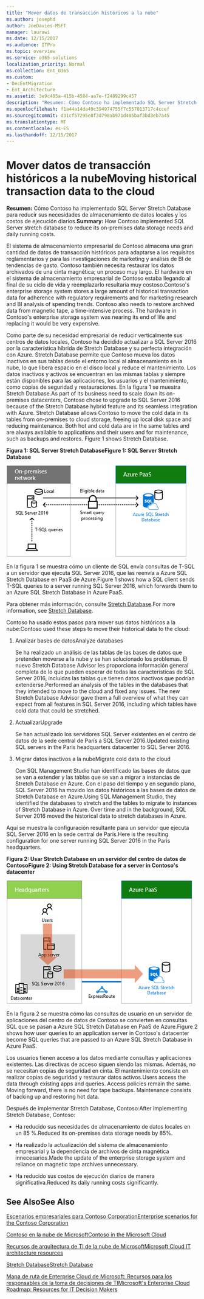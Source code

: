 ```yaml
---
title: "Mover datos de transacción históricos a la nube"
ms.author: josephd
author: JoeDavies-MSFT
manager: laurawi
ms.date: 12/15/2017
ms.audience: ITPro
ms.topic: overview
ms.service: o365-solutions
localization_priority: Normal
ms.collection: Ent_O365
ms.custom:
- DecEntMigration
- Ent_Architecture
ms.assetid: 3e9c405a-415b-4584-aa7e-f2489299c457
description: "Resumen: Cómo Contoso ha implementado SQL Server Stretch Database para reducir sus necesidades de almacenamiento de datos locales y los costos de ejecución diarios."
ms.openlocfilehash: f1a44a14da49c394974755f7c557013717c4ccef
ms.sourcegitcommit: d31cf57295e8f3d798ab971d405baf3bd3eb7a45
ms.translationtype: MT
ms.contentlocale: es-ES
ms.lasthandoff: 12/15/2017
---
```

# <a name="moving-historical-transaction-data-to-the-cloud"></a><span data-ttu-id="51cef-103">Mover datos de transacción históricos a la nube</span><span class="sxs-lookup"><span data-stu-id="51cef-103">Moving historical transaction data to the cloud</span></span>

 <span data-ttu-id="51cef-104">**Resumen:** Cómo Contoso ha implementado SQL Server Stretch Database para reducir sus necesidades de almacenamiento de datos locales y los costos de ejecución diarios.</span><span class="sxs-lookup"><span data-stu-id="51cef-104">**Summary:** How Contoso implemented SQL Server stretch database to reduce its on-premises data storage needs and daily running costs.</span></span>
  
<span data-ttu-id="51cef-p101">El sistema de almacenamiento empresarial de Contoso almacena una gran cantidad de datos de transacción históricos para adaptarse a los requisitos reglamentarios y para las investigaciones de marketing y análisis de BI de tendencias de gasto. Contoso también necesita restaurar los datos archivados de una cinta magnética; un proceso muy largo. El hardware en el sistema de almacenamiento empresarial de Contoso estaba llegando al final de su ciclo de vida y reemplazarlo resultaría muy costoso.</span><span class="sxs-lookup"><span data-stu-id="51cef-p101">Contoso's enterprise storage system stores a large amount of historical transaction data for adherence with regulatory requirements and for marketing research and BI analysis of spending trends. Contoso also needs to restore archived data from magnetic tape, a time-intensive process. The hardware in Contoso's enterprise storage system was nearing its end of life and replacing it would be very expensive.</span></span> 
  
<span data-ttu-id="51cef-p102">Como parte de su necesidad empresarial de reducir verticalmente sus centros de datos locales, Contoso ha decidido actualizar a SQL Server 2016 por la característica híbrida de Stretch Database y su perfecta integración con Azure. Stretch Database permite que Contoso mueva los datos inactivos en sus tablas desde el entorno local al almacenamiento en la nube, lo que libera espacio en el disco local y reduce el mantenimiento. Los datos inactivos y activos se encuentran en las mismas tablas y siempre están disponibles para las aplicaciones, los usuarios y el mantenimiento, como copias de seguridad y restauraciones. En la figura 1 se muestra Stretch Database.</span><span class="sxs-lookup"><span data-stu-id="51cef-p102">As part of its business need to scale down its on-premises datacenters, Contoso chose to upgrade to SQL Server 2016 because of the Stretch Database hybrid feature and its seamless integration with Azure. Stretch Database allows Contoso to move the cold data in its tables from on-premises to cloud storage, freeing up local disk space and reducing maintenance. Both hot and cold data are in the same tables and are always available to applications and their users and for maintenance, such as backups and restores. Figure 1 shows Stretch Database.</span></span>
  
<span data-ttu-id="51cef-112">**Figura 1: SQL Server Stretch Database**</span><span class="sxs-lookup"><span data-stu-id="51cef-112">**Figure 1: SQL Server Stretch Database**</span></span>

![SQL Server Stretch Database como solución de datos híbrido](images/Contoso_Poster/StretchDB01.png)
  
<span data-ttu-id="51cef-114">En la figura 1 se muestra cómo un cliente de SQL envía consultas de T-SQL a un servidor que ejecuta SQL Server 2016, que las reenvía a Azure SQL Stretch Database en PaaS de Azure.</span><span class="sxs-lookup"><span data-stu-id="51cef-114">Figure 1 shows how a SQL client sends T-SQL queries to a server running SQL Server 2016, which forwards them to an Azure SQL Stretch Database in Azure PaaS.</span></span>
  
<span data-ttu-id="51cef-115">Para obtener más información, consulte [Stretch Database](https://msdn.microsoft.com/library/dn935011.aspx).</span><span class="sxs-lookup"><span data-stu-id="51cef-115">For more information, see [Stretch Database](https://msdn.microsoft.com/library/dn935011.aspx).</span></span>
  
<span data-ttu-id="51cef-116">Contoso ha usado estos pasos para mover sus datos históricos a la nube:</span><span class="sxs-lookup"><span data-stu-id="51cef-116">Contoso used these steps to move their historical data to the cloud:</span></span>
  
1. <span data-ttu-id="51cef-117">Analizar bases de datos</span><span class="sxs-lookup"><span data-stu-id="51cef-117">Analyze databases</span></span>
    
    <span data-ttu-id="51cef-p103">Se ha realizado un análisis de las tablas de las bases de datos que pretenden moverse a la nube y se han solucionado los problemas. El nuevo Stretch Database Advisor les proporciona información general completa de lo que pueden esperar de todas las características de SQL Server 2016, incluidas las tablas que tienen datos inactivos que podrían extenderse.</span><span class="sxs-lookup"><span data-stu-id="51cef-p103">Performed an analysis of the tables in the databases that they intended to move to the cloud and fixed any issues. The new Stretch Database Advisor gave them a full overview of what they can expect from all features in SQL Server 2016, including which tables have cold data that could be stretched.</span></span>
    
2. <span data-ttu-id="51cef-120">Actualizar</span><span class="sxs-lookup"><span data-stu-id="51cef-120">Upgrade</span></span>
    
    <span data-ttu-id="51cef-121">Se han actualizado los servidores SQL Server existentes en el centro de datos de la sede central de París a SQL Server 2016.</span><span class="sxs-lookup"><span data-stu-id="51cef-121">Updated existing SQL servers in the Paris headquarters datacenter to SQL Server 2016.</span></span>
    
3. <span data-ttu-id="51cef-122">Migrar datos inactivos a la nube</span><span class="sxs-lookup"><span data-stu-id="51cef-122">Migrate cold data to the cloud</span></span>
    
    <span data-ttu-id="51cef-p104">Con SQL Management Studio han identificado las bases de datos que se van a extender y las tablas que se van a migrar a instancias de Stretch Database en Azure. Con el paso del tiempo y en segundo plano, SQL Server 2016 ha movido los datos históricos a las bases de datos de Stretch Database en Azure.</span><span class="sxs-lookup"><span data-stu-id="51cef-p104">Using SQL Management Studio, they identified the databases to stretch and the tables to migrate to instances of Stretch Database in Azure. Over time and in the background, SQL Server 2016 moved the historical data to stretch databases in Azure.</span></span>
    
<span data-ttu-id="51cef-125">Aquí se muestra la configuración resultante para un servidor que ejecuta SQL Server 2016 en la sede central de París.</span><span class="sxs-lookup"><span data-stu-id="51cef-125">Here is the resulting configuration for one server running SQL Server 2016 in the Paris headquarters.</span></span>
  
<span data-ttu-id="51cef-126">**Figura 2: Usar Stretch Database en un servidor del centro de datos de Contoso**</span><span class="sxs-lookup"><span data-stu-id="51cef-126">**Figure 2: Using Stretch Database for a server in Contoso's datacenter**</span></span>

![SQL Server Stretch Database de configuración de Contoso para un solo equipo que ejecuta SQL Server](images/Contoso_Poster/StretchDB02.png)

  
<span data-ttu-id="51cef-128">En la figura 2 se muestra cómo las consultas de usuario en un servidor de aplicaciones del centro de datos de Contoso se convierten en consultas SQL que se pasan a Azure SQL Stretch Database en PaaS de Azure.</span><span class="sxs-lookup"><span data-stu-id="51cef-128">Figure 2 shows how user queries to an application server in Contoso's datacenter become SQL queries that are passed to an Azure SQL Stretch Database in Azure PaaS.</span></span>
  
<span data-ttu-id="51cef-p105">Los usuarios tienen acceso a los datos mediante consultas y aplicaciones existentes. Las directivas de acceso siguen siendo las mismas. Además, no se necesitan copias de seguridad en cinta. El mantenimiento consiste en realizar copias de seguridad y restaurar datos activos.</span><span class="sxs-lookup"><span data-stu-id="51cef-p105">Users access the data through existing apps and queries. Access policies remain the same. Moving forward, there is no need for tape backups. Maintenance consists of backing up and restoring hot data.</span></span>
  
<span data-ttu-id="51cef-133">Después de implementar Stretch Database, Contoso:</span><span class="sxs-lookup"><span data-stu-id="51cef-133">After implementing Stretch Database, Contoso:</span></span>
  
- <span data-ttu-id="51cef-134">Ha reducido sus necesidades de almacenamiento de datos locales en un 85 %.</span><span class="sxs-lookup"><span data-stu-id="51cef-134">Reduced its on-premises data storage needs by 85%.</span></span>
    
- <span data-ttu-id="51cef-135">Ha realizado la actualización del sistema de almacenamiento empresarial y la dependencia de archivos de cinta magnética innecesarios.</span><span class="sxs-lookup"><span data-stu-id="51cef-135">Made the update of the enterprise storage system and reliance on magnetic tape archives unnecessary.</span></span>
    
- <span data-ttu-id="51cef-136">Ha reducido sus costos de ejecución diarios de manera significativa.</span><span class="sxs-lookup"><span data-stu-id="51cef-136">Reduced its daily running costs significantly.</span></span>
    
## <a name="see-also"></a><span data-ttu-id="51cef-137">See Also</span><span class="sxs-lookup"><span data-stu-id="51cef-137">See Also</span></span>

[<span data-ttu-id="51cef-138">Escenarios empresariales para Contoso Corporation</span><span class="sxs-lookup"><span data-stu-id="51cef-138">Enterprise scenarios for the Contoso Corporation</span></span>](enterprise-scenarios-for-the-contoso-corporation.md)
  
[<span data-ttu-id="51cef-139">Contoso en la nube de Microsoft</span><span class="sxs-lookup"><span data-stu-id="51cef-139">Contoso in the Microsoft Cloud</span></span>](contoso-in-the-microsoft-cloud.md)
  
[<span data-ttu-id="51cef-140">Recursos de arquitectura de TI de la nube de Microsoft</span><span class="sxs-lookup"><span data-stu-id="51cef-140">Microsoft Cloud IT architecture resources</span></span>](microsoft-cloud-it-architecture-resources.md)

[<span data-ttu-id="51cef-141">Stretch Database</span><span class="sxs-lookup"><span data-stu-id="51cef-141">Stretch Database</span></span>](https://msdn.microsoft.com/library/dn935011.aspx)
  
[<span data-ttu-id="51cef-142">Mapa de ruta de Enterprise Cloud de Microsoft: Recursos para los responsables de la toma de decisiones de TI</span><span class="sxs-lookup"><span data-stu-id="51cef-142">Microsoft's Enterprise Cloud Roadmap: Resources for IT Decision Makers</span></span>](https://sway.com/FJ2xsyWtkJc2taRD)




